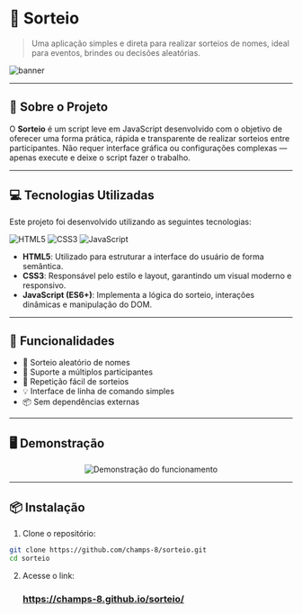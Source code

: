 # 🎉 Sorteio

> Uma aplicação simples e direta para realizar sorteios de nomes, ideal para eventos, brindes ou decisões aleatórias.

![banner]([https://github.com/champs-8/sorteio/blob/master/banner.png])

---

## 📌 Sobre o Projeto

O **Sorteio** é um script leve em JavaScript desenvolvido com o objetivo de oferecer uma forma prática, rápida e transparente de realizar sorteios entre participantes. Não requer interface gráfica ou configurações complexas — apenas execute e deixe o script fazer o trabalho.

---

## 💻 Tecnologias Utilizadas

Este projeto foi desenvolvido utilizando as seguintes tecnologias:

<p align="left">
  <img src="https://img.shields.io/badge/HTML5-E34F26?style=flat&logo=html5&logoColor=white" alt="HTML5" />
  <img src="https://img.shields.io/badge/CSS3-1572B6?style=flat&logo=css3&logoColor=white" alt="CSS3" />
  <img src="https://img.shields.io/badge/JavaScript-F7DF1E?style=flat&logo=javascript&logoColor=black" alt="JavaScript" />
</p>

- **HTML5**: Utilizado para estruturar a interface do usuário de forma semântica.
- **CSS3**: Responsável pelo estilo e layout, garantindo um visual moderno e responsivo.
- **JavaScript (ES6+)**: Implementa a lógica do sorteio, interações dinâmicas e manipulação do DOM.

---

## 🚀 Funcionalidades

- 🎲 Sorteio aleatório de nomes
- 👥 Suporte a múltiplos participantes
- 🔁 Repetição fácil de sorteios
- 💡 Interface de linha de comando simples
- 📦 Sem dependências externas

---

## 🖥️ Demonstração

<p align="center">
  <img src="https://via.placeholder.com/600x300.png?text=GIF+de+execu%C3%A7%C3%A3o+do+Sorteio" alt="Demonstração do funcionamento">
</p>

---

## 📦 Instalação

1. Clone o repositório:

```bash
git clone https://github.com/champs-8/sorteio.git
cd sorteio
```
2. Acesse o link:
   ### https://champs-8.github.io/sorteio/
